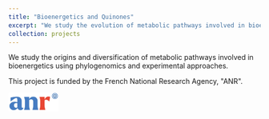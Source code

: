 ```yaml
---
title: "Bioenergetics and Quinones"
excerpt: "We study the evolution of metabolic pathways involved in bioenergetics.<br/><img src='/images/quinone-species-1b.png' width='300' alt='Quinone molecules'>"
collection: projects
---
```


We study the origins and diversification of metabolic pathways involved in bioenergetics using phylogenomics and experimental approaches.




This project is funded by the French National Research Agency, "ANR". 

<img src='/images/ANR-logo-2021-sigle.jpg' width='100' alt='ANR logo' style='float: left; margin-right: 10px;'/>

